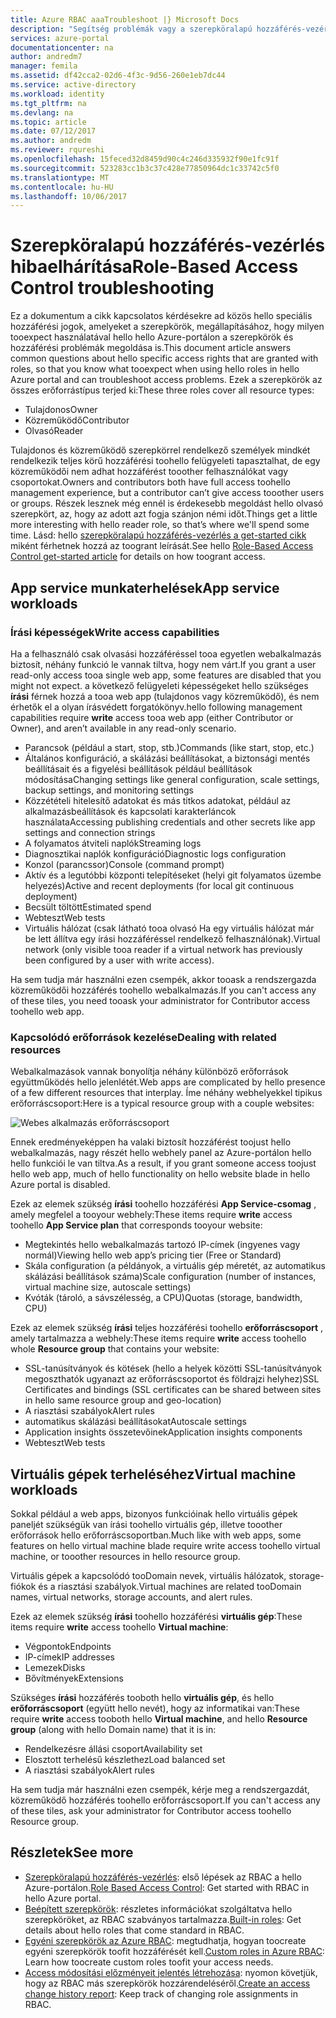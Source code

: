 ```yaml
---
title: Azure RBAC aaaTroubleshoot |} Microsoft Docs
description: "Segítség problémák vagy a szerepköralapú hozzáférés-vezérlés erőforrások kapcsolatos kérdésekre."
services: azure-portal
documentationcenter: na
author: andredm7
manager: femila
ms.assetid: df42cca2-02d6-4f3c-9d56-260e1eb7dc44
ms.service: active-directory
ms.workload: identity
ms.tgt_pltfrm: na
ms.devlang: na
ms.topic: article
ms.date: 07/12/2017
ms.author: andredm
ms.reviewer: rqureshi
ms.openlocfilehash: 15feced32d8459d90c4c246d335932f90e1fc91f
ms.sourcegitcommit: 523283cc1b3c37c428e77850964dc1c33742c5f0
ms.translationtype: MT
ms.contentlocale: hu-HU
ms.lasthandoff: 10/06/2017
---
```

# <a name="role-based-access-control-troubleshooting"></a><span data-ttu-id="7eb63-103">Szerepköralapú hozzáférés-vezérlés hibaelhárítása</span><span class="sxs-lookup"><span data-stu-id="7eb63-103">Role-Based Access Control troubleshooting</span></span>

<span data-ttu-id="7eb63-104">Ez a dokumentum a cikk kapcsolatos kérdésekre ad közös hello speciális hozzáférési jogok, amelyeket a szerepkörök, megállapításához, hogy milyen tooexpect használatával hello hello Azure-portálon a szerepkörök és hozzáférési problémák megoldása is.</span><span class="sxs-lookup"><span data-stu-id="7eb63-104">This document article answers common questions about hello specific access rights that are granted with roles, so that you know what tooexpect when using hello roles in hello Azure portal and can troubleshoot access problems.</span></span> <span data-ttu-id="7eb63-105">Ezek a szerepkörök az összes erőforrástípus terjed ki:</span><span class="sxs-lookup"><span data-stu-id="7eb63-105">These three roles cover all resource types:</span></span>

* <span data-ttu-id="7eb63-106">Tulajdonos</span><span class="sxs-lookup"><span data-stu-id="7eb63-106">Owner</span></span>  
* <span data-ttu-id="7eb63-107">Közreműködő</span><span class="sxs-lookup"><span data-stu-id="7eb63-107">Contributor</span></span>  
* <span data-ttu-id="7eb63-108">Olvasó</span><span class="sxs-lookup"><span data-stu-id="7eb63-108">Reader</span></span>  

<span data-ttu-id="7eb63-109">Tulajdonos és közreműködő szerepkörrel rendelkező személyek mindkét rendelkezik teljes körű hozzáférési toohello felügyeleti tapasztalhat, de egy közreműködői nem adhat hozzáférést tooother felhasználókat vagy csoportokat.</span><span class="sxs-lookup"><span data-stu-id="7eb63-109">Owners and contributors both have full access toohello management experience, but a contributor can’t give access tooother users or groups.</span></span> <span data-ttu-id="7eb63-110">Részek lesznek még ennél is érdekesebb megoldást hello olvasó szerepkört, az, hogy az adott azt fogja szánjon némi időt.</span><span class="sxs-lookup"><span data-stu-id="7eb63-110">Things get a little more interesting with hello reader role, so that’s where we'll spend some time.</span></span> <span data-ttu-id="7eb63-111">Lásd: hello [szerepköralapú hozzáférés-vezérlés a get-started cikk](role-based-access-control-configure.md) miként férhetnek hozzá az toogrant leírását.</span><span class="sxs-lookup"><span data-stu-id="7eb63-111">See hello [Role-Based Access Control get-started article](role-based-access-control-configure.md) for details on how toogrant access.</span></span>

## <a name="app-service-workloads"></a><span data-ttu-id="7eb63-112">App service munkaterhelések</span><span class="sxs-lookup"><span data-stu-id="7eb63-112">App service workloads</span></span>
### <a name="write-access-capabilities"></a><span data-ttu-id="7eb63-113">Írási képességek</span><span class="sxs-lookup"><span data-stu-id="7eb63-113">Write access capabilities</span></span>
<span data-ttu-id="7eb63-114">Ha a felhasználó csak olvasási hozzáféréssel tooa egyetlen webalkalmazás biztosít, néhány funkció le vannak tiltva, hogy nem várt.</span><span class="sxs-lookup"><span data-stu-id="7eb63-114">If you grant a user read-only access tooa single web app, some features are disabled that you might not expect.</span></span> <span data-ttu-id="7eb63-115">a következő felügyeleti képességeket hello szükséges **írási** férnek hozzá a tooa web app (tulajdonos vagy közreműködő), és nem érhetők el a olyan írásvédett forgatókönyv.</span><span class="sxs-lookup"><span data-stu-id="7eb63-115">hello following management capabilities require **write** access tooa web app (either Contributor or Owner), and aren’t available in any read-only scenario.</span></span>

* <span data-ttu-id="7eb63-116">Parancsok (például a start, stop, stb.)</span><span class="sxs-lookup"><span data-stu-id="7eb63-116">Commands (like start, stop, etc.)</span></span>
* <span data-ttu-id="7eb63-117">Általános konfiguráció, a skálázási beállításokat, a biztonsági mentés beállításait és a figyelési beállítások például beállítások módosítása</span><span class="sxs-lookup"><span data-stu-id="7eb63-117">Changing settings like general configuration, scale settings, backup settings, and monitoring settings</span></span>
* <span data-ttu-id="7eb63-118">Közzétételi hitelesítő adatokat és más titkos adatokat, például az alkalmazásbeállítások és kapcsolati karakterláncok használata</span><span class="sxs-lookup"><span data-stu-id="7eb63-118">Accessing publishing credentials and other secrets like app settings and connection strings</span></span>
* <span data-ttu-id="7eb63-119">A folyamatos átviteli naplók</span><span class="sxs-lookup"><span data-stu-id="7eb63-119">Streaming logs</span></span>
* <span data-ttu-id="7eb63-120">Diagnosztikai naplók konfiguráció</span><span class="sxs-lookup"><span data-stu-id="7eb63-120">Diagnostic logs configuration</span></span>
* <span data-ttu-id="7eb63-121">Konzol (parancssor)</span><span class="sxs-lookup"><span data-stu-id="7eb63-121">Console (command prompt)</span></span>
* <span data-ttu-id="7eb63-122">Aktív és a legutóbbi központi telepítéseket (helyi git folyamatos üzembe helyezés)</span><span class="sxs-lookup"><span data-stu-id="7eb63-122">Active and recent deployments (for local git continuous deployment)</span></span>
* <span data-ttu-id="7eb63-123">Becsült töltött</span><span class="sxs-lookup"><span data-stu-id="7eb63-123">Estimated spend</span></span>
* <span data-ttu-id="7eb63-124">Webteszt</span><span class="sxs-lookup"><span data-stu-id="7eb63-124">Web tests</span></span>
* <span data-ttu-id="7eb63-125">Virtuális hálózat (csak látható tooa olvasó Ha egy virtuális hálózat már be lett állítva egy írási hozzáféréssel rendelkező felhasználónak).</span><span class="sxs-lookup"><span data-stu-id="7eb63-125">Virtual network (only visible tooa reader if a virtual network has previously been configured by a user with write access).</span></span>

<span data-ttu-id="7eb63-126">Ha sem tudja már használni ezen csempék, akkor tooask a rendszergazda közreműködői hozzáférés toohello webalkalmazás.</span><span class="sxs-lookup"><span data-stu-id="7eb63-126">If you can't access any of these tiles, you need tooask your administrator for Contributor access toohello web app.</span></span>

### <a name="dealing-with-related-resources"></a><span data-ttu-id="7eb63-127">Kapcsolódó erőforrások kezelése</span><span class="sxs-lookup"><span data-stu-id="7eb63-127">Dealing with related resources</span></span>
<span data-ttu-id="7eb63-128">Webalkalmazások vannak bonyolítja néhány különböző erőforrások együttműködés hello jelenlétét.</span><span class="sxs-lookup"><span data-stu-id="7eb63-128">Web apps are complicated by hello presence of a few different resources that interplay.</span></span> <span data-ttu-id="7eb63-129">Íme néhány webhelyekkel tipikus erőforráscsoport:</span><span class="sxs-lookup"><span data-stu-id="7eb63-129">Here is a typical resource group with a couple websites:</span></span>

![Webes alkalmazás erőforráscsoport](./media/role-based-access-control-troubleshooting/website-resource-model.png)

<span data-ttu-id="7eb63-131">Ennek eredményeképpen ha valaki biztosít hozzáférést toojust hello webalkalmazás, nagy részét hello webhely panel az Azure-portálon hello hello funkciói le van tiltva.</span><span class="sxs-lookup"><span data-stu-id="7eb63-131">As a result, if you grant someone access toojust hello web app, much of hello functionality on hello website blade in hello Azure portal is disabled.</span></span>

<span data-ttu-id="7eb63-132">Ezek az elemek szükség **írási** toohello hozzáférési **App Service-csomag** , amely megfelel a tooyour webhely:</span><span class="sxs-lookup"><span data-stu-id="7eb63-132">These items require **write** access toohello **App Service plan** that corresponds tooyour website:</span></span>  

* <span data-ttu-id="7eb63-133">Megtekintés hello webalkalmazás tartozó IP-címek (ingyenes vagy normál)</span><span class="sxs-lookup"><span data-stu-id="7eb63-133">Viewing hello web app’s pricing tier (Free or Standard)</span></span>  
* <span data-ttu-id="7eb63-134">Skála configuration (a példányok, a virtuális gép méretét, az automatikus skálázási beállítások száma)</span><span class="sxs-lookup"><span data-stu-id="7eb63-134">Scale configuration (number of instances, virtual machine size, autoscale settings)</span></span>  
* <span data-ttu-id="7eb63-135">Kvóták (tároló, a sávszélesség, a CPU)</span><span class="sxs-lookup"><span data-stu-id="7eb63-135">Quotas (storage, bandwidth, CPU)</span></span>  

<span data-ttu-id="7eb63-136">Ezek az elemek szükség **írási** teljes hozzáférési toohello **erőforráscsoport** , amely tartalmazza a webhely:</span><span class="sxs-lookup"><span data-stu-id="7eb63-136">These items require **write** access toohello whole **Resource group** that contains your website:</span></span>  

* <span data-ttu-id="7eb63-137">SSL-tanúsítványok és kötések (hello a helyek közötti SSL-tanúsítványok megoszthatók ugyanazt az erőforráscsoportot és földrajzi helyhez)</span><span class="sxs-lookup"><span data-stu-id="7eb63-137">SSL Certificates and bindings (SSL certificates can be shared between sites in hello same resource group and geo-location)</span></span>  
* <span data-ttu-id="7eb63-138">A riasztási szabályok</span><span class="sxs-lookup"><span data-stu-id="7eb63-138">Alert rules</span></span>  
* <span data-ttu-id="7eb63-139">automatikus skálázási beállításokat</span><span class="sxs-lookup"><span data-stu-id="7eb63-139">Autoscale settings</span></span>  
* <span data-ttu-id="7eb63-140">Application insights összetevőinek</span><span class="sxs-lookup"><span data-stu-id="7eb63-140">Application insights components</span></span>  
* <span data-ttu-id="7eb63-141">Webteszt</span><span class="sxs-lookup"><span data-stu-id="7eb63-141">Web tests</span></span>  

## <a name="virtual-machine-workloads"></a><span data-ttu-id="7eb63-142">Virtuális gépek terheléséhez</span><span class="sxs-lookup"><span data-stu-id="7eb63-142">Virtual machine workloads</span></span>
<span data-ttu-id="7eb63-143">Sokkal például a web apps, bizonyos funkcióinak hello virtuális gépek paneljét szükségük van írási toohello virtuális gép, illetve tooother erőforrások hello erőforráscsoportban.</span><span class="sxs-lookup"><span data-stu-id="7eb63-143">Much like with web apps, some features on hello virtual machine blade require write access toohello virtual machine, or tooother resources in hello resource group.</span></span>

<span data-ttu-id="7eb63-144">Virtuális gépek a kapcsolódó tooDomain nevek, virtuális hálózatok, storage-fiókok és a riasztási szabályok.</span><span class="sxs-lookup"><span data-stu-id="7eb63-144">Virtual machines are related tooDomain names, virtual networks, storage accounts, and alert rules.</span></span>

<span data-ttu-id="7eb63-145">Ezek az elemek szükség **írási** toohello hozzáférési **virtuális gép**:</span><span class="sxs-lookup"><span data-stu-id="7eb63-145">These items require **write** access toohello **Virtual machine**:</span></span>

* <span data-ttu-id="7eb63-146">Végpontok</span><span class="sxs-lookup"><span data-stu-id="7eb63-146">Endpoints</span></span>  
* <span data-ttu-id="7eb63-147">IP-címek</span><span class="sxs-lookup"><span data-stu-id="7eb63-147">IP addresses</span></span>  
* <span data-ttu-id="7eb63-148">Lemezek</span><span class="sxs-lookup"><span data-stu-id="7eb63-148">Disks</span></span>  
* <span data-ttu-id="7eb63-149">Bővítmények</span><span class="sxs-lookup"><span data-stu-id="7eb63-149">Extensions</span></span>  

<span data-ttu-id="7eb63-150">Szükséges **írási** hozzáférés tooboth hello **virtuális gép**, és hello **erőforráscsoport** (együtt hello nevét), hogy az informatikai van:</span><span class="sxs-lookup"><span data-stu-id="7eb63-150">These require **write** access tooboth hello **Virtual machine**, and hello **Resource group** (along with hello Domain name) that it is in:</span></span>  

* <span data-ttu-id="7eb63-151">Rendelkezésre állási csoport</span><span class="sxs-lookup"><span data-stu-id="7eb63-151">Availability set</span></span>  
* <span data-ttu-id="7eb63-152">Elosztott terhelésű készlethez</span><span class="sxs-lookup"><span data-stu-id="7eb63-152">Load balanced set</span></span>  
* <span data-ttu-id="7eb63-153">A riasztási szabályok</span><span class="sxs-lookup"><span data-stu-id="7eb63-153">Alert rules</span></span>  

<span data-ttu-id="7eb63-154">Ha sem tudja már használni ezen csempék, kérje meg a rendszergazdát, közreműködő hozzáférés toohello erőforráscsoport.</span><span class="sxs-lookup"><span data-stu-id="7eb63-154">If you can't access any of these tiles, ask your administrator for Contributor access toohello Resource group.</span></span>

## <a name="see-more"></a><span data-ttu-id="7eb63-155">Részletek</span><span class="sxs-lookup"><span data-stu-id="7eb63-155">See more</span></span>
* <span data-ttu-id="7eb63-156">[Szerepköralapú hozzáférés-vezérlés](role-based-access-control-configure.md): első lépések az RBAC a hello Azure-portálon.</span><span class="sxs-lookup"><span data-stu-id="7eb63-156">[Role Based Access Control](role-based-access-control-configure.md): Get started with RBAC in hello Azure portal.</span></span>
* <span data-ttu-id="7eb63-157">[Beépített szerepkörök](role-based-access-built-in-roles.md): részletes információkat szolgáltatva hello szerepköröket, az RBAC szabványos tartalmazza.</span><span class="sxs-lookup"><span data-stu-id="7eb63-157">[Built-in roles](role-based-access-built-in-roles.md): Get details about hello roles that come standard in RBAC.</span></span>
* <span data-ttu-id="7eb63-158">[Egyéni szerepkörök az Azure RBAC](role-based-access-control-custom-roles.md): megtudhatja, hogyan toocreate egyéni szerepkörök toofit hozzáférését kell.</span><span class="sxs-lookup"><span data-stu-id="7eb63-158">[Custom roles in Azure RBAC](role-based-access-control-custom-roles.md): Learn how toocreate custom roles toofit your access needs.</span></span>
* <span data-ttu-id="7eb63-159">[Access módosítási előzményeit jelentés létrehozása](role-based-access-control-access-change-history-report.md): nyomon követjük, hogy az RBAC más szerepkörök hozzárendeléséről.</span><span class="sxs-lookup"><span data-stu-id="7eb63-159">[Create an access change history report](role-based-access-control-access-change-history-report.md): Keep track of changing role assignments in RBAC.</span></span>

